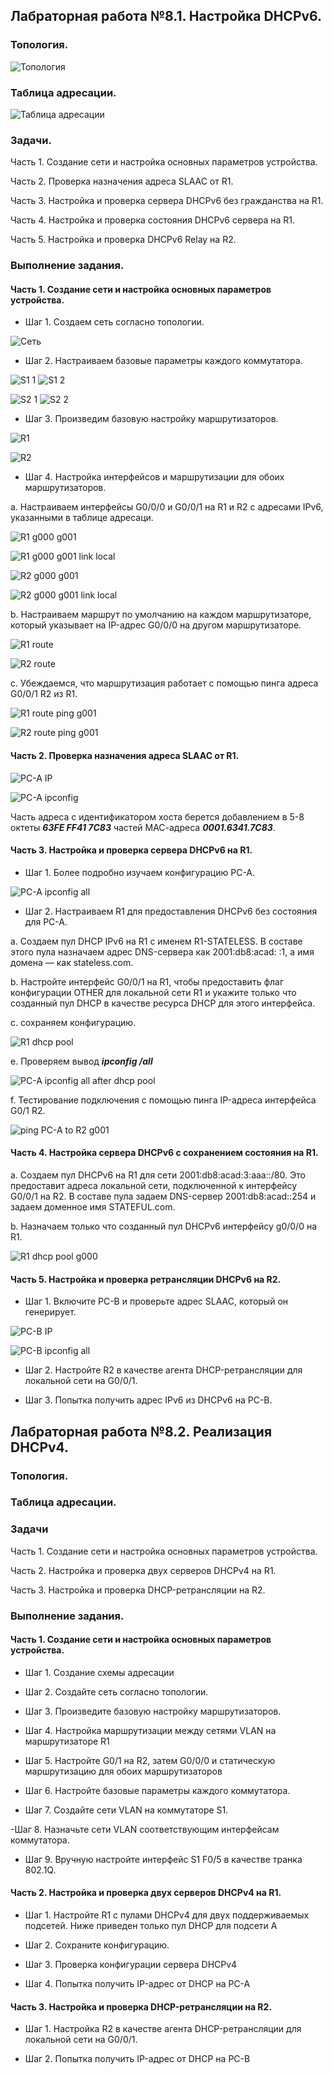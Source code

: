 ## Лабраторная работа №8.1. Настройка DHCPv6.

### Топология.

![Топология](https://github.com/Shure0407/Network_engineer/assets/162669909/36c0ba8b-303e-483c-844c-34bbd89833ce)

### Таблица адресации.

![Таблица адресации](https://github.com/Shure0407/Network_engineer/assets/162669909/05003610-49de-4f94-9240-6f883bdbc910)

### Задачи.

Часть 1. Создание сети и настройка основных параметров устройства.

Часть 2. Проверка назначения адреса SLAAC от R1.

Часть 3. Настройка и проверка сервера DHCPv6 без гражданства на R1.

Часть 4. Настройка и проверка состояния DHCPv6 сервера на R1.

Часть 5. Настройка и проверка DHCPv6 Relay на R2.


### Выполнение задания.

#### Часть 1. Создание сети и настройка основных параметров устройства.

- Шаг 1. Создаем сеть согласно топологии.

![Сеть](https://github.com/Shure0407/Network_engineer/assets/162669909/93e7861e-ac49-4a2a-a552-39bc8d623553)

- Шаг 2. Настраиваем базовые параметры каждого коммутатора. 

![S1 1](https://github.com/Shure0407/Network_engineer/assets/162669909/56e30437-9e07-4ef6-82e6-69564b34eed4)
![S1 2](https://github.com/Shure0407/Network_engineer/assets/162669909/94421ff3-a112-4c4e-8402-02c37438a8bc)

![S2 1](https://github.com/Shure0407/Network_engineer/assets/162669909/1e123e3f-9006-47ba-b779-53f7514982a0)
![S2 2](https://github.com/Shure0407/Network_engineer/assets/162669909/df400d4a-e194-472c-9965-44907714bced)

- Шаг 3. Произведим базовую настройку маршрутизаторов.

![R1](https://github.com/Shure0407/Network_engineer/assets/162669909/25e022b9-de97-4949-aee7-2388d23b8d0a)

![R2](https://github.com/Shure0407/Network_engineer/assets/162669909/4ce7939c-6ebe-424c-9245-88c6c8563f84)

- Шаг 4. Настройка интерфейсов и маршрутизации для обоих маршрутизаторов.

a. Настраиваем интерфейсы G0/0/0 и G0/0/1 на R1 и R2 с адресами IPv6, указанными в таблице адресаци.

![R1 g000 g001](https://github.com/Shure0407/Network_engineer/assets/162669909/c8e8cfb0-016f-464a-81bc-ae0d6cd308e9)

![R1 g000 g001 link local](https://github.com/Shure0407/Network_engineer/assets/162669909/9163ee29-f78f-45a0-ab3e-ba11209fe23a)

![R2 g000 g001](https://github.com/Shure0407/Network_engineer/assets/162669909/90adf97b-b1e4-423c-9f5c-512a709bd0bb)

![R2 g000 g001 link local](https://github.com/Shure0407/Network_engineer/assets/162669909/ad0b4f71-d8a9-4bf8-a16b-5e2c53967d51)

b. Настраиваем маршрут по умолчанию на каждом маршрутизаторе, который указывает на IP-адрес G0/0/0 на другом маршрутизаторе.

![R1 route](https://github.com/Shure0407/Network_engineer/assets/162669909/6dd7d371-e0c2-4741-ae7e-e0f5db5d00a4)

![R2 route](https://github.com/Shure0407/Network_engineer/assets/162669909/d49e1f97-d178-4697-a0aa-ed186702d235)

с. Убеждаемся, что маршрутизация работает с помощью пинга адреса G0/0/1 R2 из R1.

![R1 route ping g001](https://github.com/Shure0407/Network_engineer/assets/162669909/08217570-a3b9-4c43-86f6-21c15a2622af)

![R2 route ping g001](https://github.com/Shure0407/Network_engineer/assets/162669909/03acbb98-8ca3-48a0-ae6b-b4e7878bcd4c)

#### Часть 2. Проверка назначения адреса SLAAC от R1.

![PC-A IP](https://github.com/Shure0407/Network_engineer/assets/162669909/dab148c4-2257-4b48-bd55-eb014db2677a)

![PC-A ipconfig](https://github.com/Shure0407/Network_engineer/assets/162669909/8e5a7d18-b65e-427c-89dd-8152bb85a463)

Часть адреса с идентификатором хоста берется добавлением в 5-8 октеты ***63FE FF41 7C83*** частей МАС-адреса ***0001.6341.7C83***.


#### Часть 3. Настройка и проверка сервера DHCPv6 на R1.

- Шаг 1. Более подробно изучаем конфигурацию PC-A.

![PC-A ipconfig all](https://github.com/Shure0407/Network_engineer/assets/162669909/96b0faca-56a7-4409-b7f7-9c6036803801)

- Шаг 2. Настраиваем R1 для предоставления DHCPv6 без состояния для PC-A.

a. Создаем пул DHCP IPv6 на R1 с именем R1-STATELESS. В составе этого пула назначаем адрес DNS-сервера как 2001:db8:acad: :1, а имя домена — как stateless.com.

b. Настройте интерфейс G0/0/1 на R1, чтобы предоставить флаг конфигурации OTHER для локальной сети R1 и укажите только что созданный пул DHCP в качестве ресурса DHCP для этого интерфейса.

c. сохраняем конфигурацию.

![R1 dhcp pool ](https://github.com/Shure0407/Network_engineer/assets/162669909/2257111c-620d-4eea-9488-d75a8fc8464d)

e. Проверяем вывод ***ipconfig /all***

![PC-A ipconfig all after dhcp pool](https://github.com/Shure0407/Network_engineer/assets/162669909/9dc5061f-8b0f-44ee-b090-a74c077aba09)

f. Тестирование подключения с помощью пинга IP-адреса интерфейса G0/1 R2.

![ping PC-A to R2 g001](https://github.com/Shure0407/Network_engineer/assets/162669909/c0e85652-44e2-4e63-b42f-6b8817162408)

#### Часть 4. Настройка сервера DHCPv6 с сохранением состояния на R1.

a. Создаем пул DHCPv6 на R1 для сети 2001:db8:acad:3:aaa::/80. Это предоставит адреса локальной сети, подключенной к интерфейсу G0/0/1 на R2. 
В составе пула задаем DNS-сервер 2001:db8:acad::254 и задаем доменное имя STATEFUL.com.

b. Назначаем только что созданный пул DHCPv6 интерфейсу g0/0/0 на R1.

![R1 dhcp pool  g000](https://github.com/Shure0407/Network_engineer/assets/162669909/81434b5b-34cb-45e7-9839-c1cd348df2c5)

#### Часть 5. Настройка и проверка ретрансляции DHCPv6 на R2.


- Шаг 1. Включите PC-B и проверьте адрес SLAAC, который он генерирует.

![PC-B IP](https://github.com/Shure0407/Network_engineer/assets/162669909/a2b9e05b-88df-41f9-82c7-b1eeeac7a7b5)

![PC-B ipconfig all](https://github.com/Shure0407/Network_engineer/assets/162669909/47b60ba6-e78d-4eb1-a1ec-e30bea4ac26b)

- Шаг 2. Настройте R2 в качестве агента DHCP-ретрансляции для локальной сети на G0/0/1.


- Шаг 3. Попытка получить адрес IPv6 из DHCPv6 на PC-B.




## Лабраторная работа №8.2. Реализация DHCPv4.


### Топология.


### Таблица адресации.


### Задачи

Часть 1. Создание сети и настройка основных параметров устройства.

Часть 2. Настройка и проверка двух серверов DHCPv4 на R1.

Часть 3. Настройка и проверка DHCP-ретрансляции на R2.

### Выполнение задания.

#### Часть 1.	Создание сети и настройка основных параметров устройства.

- Шаг 1.	Создание схемы адресации


- Шаг 2.	Создайте сеть согласно топологии.


- Шаг 3.	Произведите базовую настройку маршрутизаторов.


- Шаг 4.	Настройка маршрутизации между сетями VLAN на маршрутизаторе R1

- Шаг 5.	Настройте G0/1 на R2, затем G0/0/0 и статическую маршрутизацию для обоих маршрутизаторов


- Шаг 6.	Настройте базовые параметры каждого коммутатора.


- Шаг 7.	Создайте сети VLAN на коммутаторе S1.


-Шаг 8.	Назначьте сети VLAN соответствующим интерфейсам коммутатора.


- Шаг 9.	Вручную настройте интерфейс S1 F0/5 в качестве транка 802.1Q.


#### Часть 2.	Настройка и проверка двух серверов DHCPv4 на R1.


- Шаг 1.	Настройте R1 с пулами DHCPv4 для двух поддерживаемых подсетей. Ниже приведен только пул DHCP для подсети A


- Шаг 2.	Сохраните конфигурацию.


- Шаг 3.	Проверка конфигурации сервера DHCPv4


- Шаг 4.	Попытка получить IP-адрес от DHCP на PC-A


#### Часть 3.	Настройка и проверка DHCP-ретрансляции на R2.

- Шаг 1.	Настройка R2 в качестве агента DHCP-ретрансляции для локальной сети на G0/0/1.

- Шаг 2.	Попытка получить IP-адрес от DHCP на PC-B






